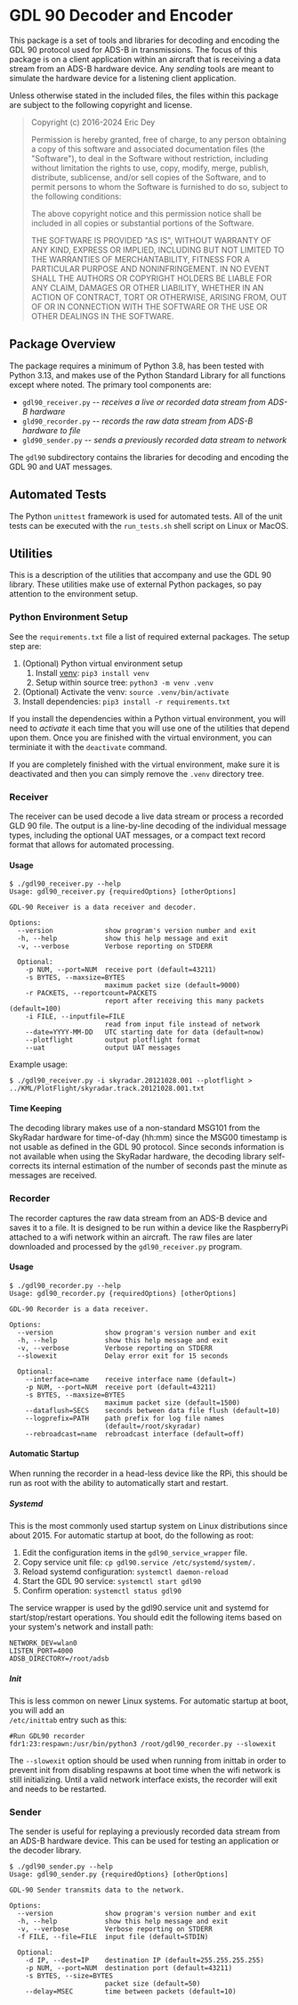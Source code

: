 # GDL 90 Decoder and Encoder

This package is a set of tools and libraries for decoding and encoding the GDL
90 protocol used for ADS-B in transmissions. The focus of this package is on a
client application within an aircraft that is receiving a data stream from an
ADS-B hardware device. Any _sending_ tools are meant to simulate the hardware
device for a listening client application.

Unless otherwise stated in the included files, the files within this package
are subject to the following copyright and license.

> Copyright (c) 2016-2024 Eric Dey
> 
> Permission is hereby granted, free of charge, to any person obtaining a copy
> of this software and associated documentation files (the "Software"), to deal
> in the Software without restriction, including without limitation the rights
> to use, copy, modify, merge, publish, distribute, sublicense, and/or sell
> copies of the Software, and to permit persons to whom the Software is
> furnished to do so, subject to the following conditions:
> 
> The above copyright notice and this permission notice shall be included in
> all copies or substantial portions of the Software.
> 
> THE SOFTWARE IS PROVIDED "AS IS", WITHOUT WARRANTY OF ANY KIND, EXPRESS OR
> IMPLIED, INCLUDING BUT NOT LIMITED TO THE WARRANTIES OF MERCHANTABILITY,
> FITNESS FOR A PARTICULAR PURPOSE AND NONINFRINGEMENT. IN NO EVENT SHALL THE
> AUTHORS OR COPYRIGHT HOLDERS BE LIABLE FOR ANY CLAIM, DAMAGES OR OTHER
> LIABILITY, WHETHER IN AN ACTION OF CONTRACT, TORT OR OTHERWISE, ARISING FROM,
> OUT OF OR IN CONNECTION WITH THE SOFTWARE OR THE USE OR OTHER DEALINGS IN THE
> SOFTWARE.


## Package Overview

The package requires a minimum of Python 3.8, has been tested with Python 3.13,
and makes use of the Python Standard Library for all functions except where 
noted. The primary tool components are:

* `gdl90_receiver.py` -- _receives a live or recorded data stream from ADS-B hardware_
* `gld90_recorder.py` -- _records the raw data stream from ADS-B hardware to file_
* `gld90_sender.py` -- _sends a previously recorded data stream to network_

The `gdl90` subdirectory contains the libraries for decoding and encoding the
GDL 90 and UAT messages.


## Automated Tests

The Python `unittest` framework is used for automated tests. All of 
the unit tests can be executed with the `run_tests.sh` shell script 
on Linux or MacOS.


## Utilities

This is a description of the utilities that accompany and use the GDL 90 library. These utilities make use of external Python packages, so pay attention to the environment setup.


### Python Environment Setup

See the `requirements.txt` file a list of required external packages. The setup step are:

1. (Optional) Python virtual environment setup
    1. Install [venv](https://docs.python.org/3/library/venv.html): `pip3 install venv`
    1. Setup within source tree: `python3 -m venv .venv`
1. (Optional) Activate the venv: `source .venv/bin/activate`
1. Install dependencies: `pip3 install -r requirements.txt`

If you install the dependencies within a Python virtual environment, you will need to _activate_ it each time that you will use one of the utilities that depend upon them. Once you are finished with the virtual environment, you can terminiate it with the `deactivate` command.

If you are completely finished with the virtual environment, make sure it is deactivated and then you can simply remove the `.venv` directory tree.


### Receiver

The receiver can be used decode a live data stream or process a recorded GLD 90
file. The output is a line-by-line decoding of the individual message types,
including the optional UAT messages, or a compact text record format that
allows for automated processing.

#### Usage
```
$ ./gdl90_receiver.py --help
Usage: gdl90_receiver.py {requiredOptions} [otherOptions]

GDL-90 Receiver is a data receiver and decoder.

Options:
  --version             show program's version number and exit
  -h, --help            show this help message and exit
  -v, --verbose         Verbose reporting on STDERR

  Optional:
    -p NUM, --port=NUM  receive port (default=43211)
    -s BYTES, --maxsize=BYTES
                        maximum packet size (default=9000)
    -r PACKETS, --reportcount=PACKETS
                        report after receiving this many packets (default=100)
    -i FILE, --inputfile=FILE
                        read from input file instead of network
    --date=YYYY-MM-DD   UTC starting date for data (default=now)
    --plotflight        output plotflight format
    --uat               output UAT messages
```

Example usage:
```
$ ./gdl90_receiver.py -i skyradar.20121028.001 --plotflight > ../KML/PlotFlight/skyradar.track.20121028.001.txt
```

#### Time Keeping

The decoding library makes use of a non-standard MSG101 from the SkyRadar
hardware for time-of-day (hh:mm) since the MSG00 timestamp is not usable as
defined in the GDL 90 protocol. Since seconds information is not available when
using the SkyRadar hardware, the decoding library self-corrects its internal
estimation of the number of seconds past the minute as messages are received.



### Recorder

The recorder captures the raw data stream from an ADS-B device and saves it to
a file. It is designed to be run within a device like the RaspberryPi attached
to a wifi network within an aircraft. The raw files are later downloaded and
processed by the `gdl90_receiver.py` program.


#### Usage
```
$ ./gdl90_recorder.py --help
Usage: gdl90_recorder.py {requiredOptions} [otherOptions]

GDL-90 Recorder is a data receiver.

Options:
  --version             show program's version number and exit
  -h, --help            show this help message and exit
  -v, --verbose         Verbose reporting on STDERR
  --slowexit            Delay error exit for 15 seconds

  Optional:
    --interface=name    receive interface name (default=)
    -p NUM, --port=NUM  receive port (default=43211)
    -s BYTES, --maxsize=BYTES
                        maximum packet size (default=1500)
    --dataflush=SECS    seconds between data file flush (default=10)
    --logprefix=PATH    path prefix for log file names
                        (default=/root/skyradar)
    --rebroadcast=name  rebroadcast interface (default=off)
```

#### Automatic Startup

When running the recorder in a head-less device like the RPi, this should be
run as root with the ability to automatically start and restart. 

##### Systemd
This is the most commonly used startup system on Linux distributions since about 2015. For automatic startup at boot, do the following as root:

1. Edit the configuration items in the `gdl90_service_wrapper` file.
1. Copy service unit file: `cp gdl90.service /etc/systemd/system/.`
1. Reload systemd configuration: `systemctl daemon-reload`
1. Start the GDL 90 service: `systemctl start gdl90`
1. Confirm operation: `systemctl status gdl90`

The service wrapper is used by the gdl90.service unit and systemd for start/stop/restart operations. You should edit the following items based on your system's network and install path:
```
NETWORK_DEV=wlan0
LISTEN_PORT=4000
ADSB_DIRECTORY=/root/adsb
```

##### Init
This is less common on newer Linux systems. For automatic startup at boot, you will add an  
`/etc/inittab` entry such as this:

```
#Run GDL90 recorder
fdr1:23:respawn:/usr/bin/python3 /root/gdl90_recorder.py --slowexit
```

The `--slowexit` option should be used when running from inittab in order to
prevent init from disabling respawns at boot time when the wifi network is
still initializing. Until a valid network interface exists, the recorder will
exit and needs to be restarted.


### Sender

The sender is useful for replaying a previously recorded data stream from an
ADS-B hardware device. This can be used for testing an application or the
decoder library.


```
$ ./gdl90_sender.py --help
Usage: gdl90_sender.py {requiredOptions} [otherOptions]

GDL-90 Sender transmits data to the network.

Options:
  --version             show program's version number and exit
  -h, --help            show this help message and exit
  -v, --verbose         Verbose reporting on STDERR
  -f FILE, --file=FILE  input file (default=STDIN)

  Optional:
    -d IP, --dest=IP    destination IP (default=255.255.255.255)
    -p NUM, --port=NUM  destination port (default=43211)
    -s BYTES, --size=BYTES
                        packet size (default=50)
    --delay=MSEC        time between packets (default=10)
```
